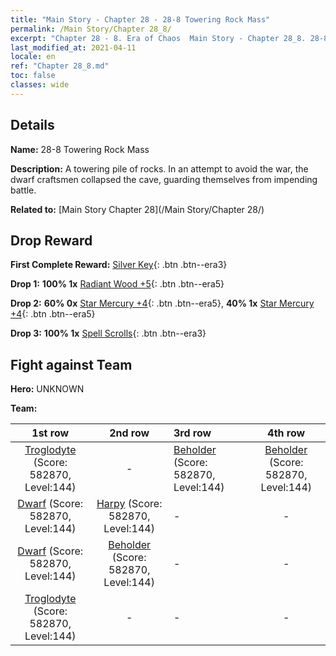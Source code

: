 ```yaml
---
title: "Main Story - Chapter 28 - 28-8 Towering Rock Mass"
permalink: /Main Story/Chapter 28_8/
excerpt: "Chapter 28 - 8. Era of Chaos  Main Story - Chapter 28_8. 28-8 Towering Rock Mass"
last_modified_at: 2021-04-11
locale: en
ref: "Chapter 28_8.md"
toc: false
classes: wide
---
```


## Details

 **Name:** 28-8 Towering Rock Mass

 **Description:** A towering pile of rocks. In an attempt to avoid the war, the dwarf craftsmen collapsed the cave, guarding themselves from impending battle.

 **Related to:** [Main Story Chapter 28](/Main Story/Chapter 28/)

## Drop Reward

 **First Complete Reward:** [Silver Key](/Items/con_693/){: .btn .btn--era3}

 **Drop 1:** **100% 1x** [Radiant Wood +5](/Items/mat_97/){: .btn .btn--era5}

 **Drop 2:** **60% 0x** [Star Mercury +4](/Items/mat_91/){: .btn .btn--era5}, **40% 1x** [Star Mercury +4](/Items/mat_91/){: .btn .btn--era5}

 **Drop 3:** **100% 1x** [Spell Scrolls](/Items/con_694/){: .btn .btn--era3}


## Fight against Team
 **Hero:** UNKNOWN

 **Team:**


  | 1st row | 2nd row | 3rd row | 4th row |
  |:----:|:----:|:----|:----:|
  | [Troglodyte](/units/Troglodyte/) (Score: 582870, Level:144)  | - | [Beholder](/units/Beholder/) (Score: 582870, Level:144)  | [Beholder](/units/Beholder/) (Score: 582870, Level:144)  |
  | [Dwarf](/units/Dwarf/) (Score: 582870, Level:144)  | [Harpy](/units/Harpy/) (Score: 582870, Level:144)  | - | - |
  | [Dwarf](/units/Dwarf/) (Score: 582870, Level:144)  | [Beholder](/units/Beholder/) (Score: 582870, Level:144)  | - | - |
  | [Troglodyte](/units/Troglodyte/) (Score: 582870, Level:144)  | - | - | - |


